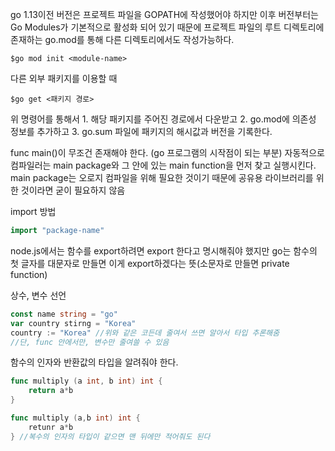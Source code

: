 go 1.13이전 버전은 프로젝트 파일을 GOPATH에 작성했어야 하지만 이후 버전부터는 Go Modules가 기본적으로 활성화 되어 있기 때문에 프로젝트 파일의 루트 디렉토리에 존재하는 go.mod를 통해 다른 디렉토리에서도 작성가능하다.
```
$go mod init <module-name>
```


다른 외부 패키지를 이용할 때
```
$go get <패키지 경로>
```
위 명령어를 통해서 1. 해당 패키지를 주어진 경로에서 다운받고 2. go.mod에 의존성 정보를 추가하고 3. go.sum 파일에 패키지의 해시값과 버전을 기록한다.

func main()이 무조건 존재해야 한다. (go 프로그램의 시작점이 되는 부분)
자동적으로 컴파일러는 main package와 그 안에 있는 main function을 먼저 찾고 실행시킨다.
main package는 오로지 컴파일을 위해 필요한 것이기 때문에 공유용 라이브러리를 위한 것이라면 굳이 필요하지 않음


import 방법
```go
import "package-name"
```


node.js에서는 함수를 export하려면 export 한다고 명시해줘야 했지만 go는 함수의 첫 글자를 대문자로 만들면 이게 export하겠다는 뜻(소문자로 만들면 private function)


상수, 변수 선언
```go
const name string = "go"
var country stirng = "Korea"
country := "Korea" //위와 같은 코든데 줄여서 쓰면 알아서 타입 추론해줌
//단, func 안에서만, 변수만 줄여쓸 수 있음
```

함수의 인자와 반환값의 타입을 알려줘야 한다.
```go
func multiply (a int, b int) int {
	return a*b
}

func multiply (a,b int) int {
	retunr a*b
} //복수의 인자의 타입이 같으면 맨 뒤에만 적어줘도 된다
```